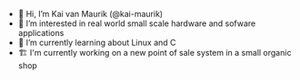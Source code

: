 - 👋 Hi, I’m Kai van Maurik (@kai-maurik)
- 👀 I’m interested in real world small scale hardware and sofware applications
- 🌱 I’m currently learning about Linux and C
- 🏗 I'm currently working on a new point of sale system in a small organic shop

<!---
Randegast/Randegast is a ✨ special ✨ repository because its `README.md` (this file) appears on your GitHub profile.
You can click the Preview link to take a look at your changes.
--->
